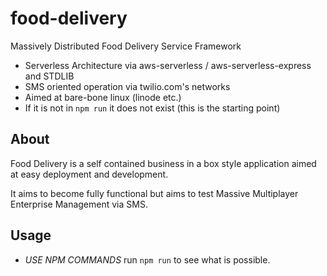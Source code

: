# food-delivery
Massively Distributed Food Delivery Service Framework

- Serverless Architecture via aws-serverless / aws-serverless-express and STDLIB
- SMS oriented operation via twilio.com's networks
- Aimed at bare-bone linux (linode etc.)
- If it is not in ```npm run``` it does not exist (this is the starting point)

## About

Food Delivery is a self contained business in a box style application aimed
at easy deployment and development.

It aims to become fully functional but aims to test Massive Multiplayer Enterprise Management via SMS.

## Usage

- _USE NPM COMMANDS_ run ```npm run``` to see what is possible.

